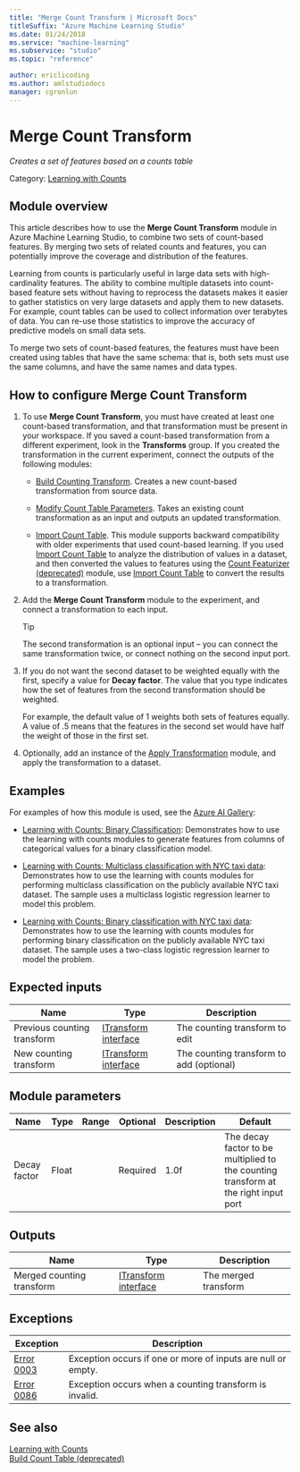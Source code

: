 ```yaml
---
title: "Merge Count Transform | Microsoft Docs"
titleSuffix: "Azure Machine Learning Studio"
ms.date: 01/24/2018
ms.service: "machine-learning"
ms.subservice: "studio"
ms.topic: "reference"

author: ericlicoding
ms.author: amlstudiodocs
manager: cgronlun
---
```

# Merge Count Transform

*Creates a set of features based on a counts table*

Category: [Learning with Counts](data-transformation-learning-with-counts.md)

## Module overview

This article describes how to use the **Merge Count Transform** module in Azure Machine Learning Studio, to combine two sets of count-based features. By merging two sets of related counts and features, you can potentially improve the coverage and distribution of the features.

Learning from counts is particularly useful in large data sets with high-cardinality features.  The ability to combine multiple datasets into count-based feature sets without having to reprocess the datasets makes it easier to gather statistics on very large datasets and apply them to new datasets. For example, count tables can be used to collect information over terabytes of data. You can re-use those statistics to improve the accuracy of predictive models on small data sets.

To merge two sets of count-based features, the features must have been created using tables that have the same schema: that is, both sets must use the same columns, and have the same names and data types.

## How to configure Merge Count Transform

1. To use **Merge Count Transform**, you must have created at least one count-based transformation, and that transformation must be present in your workspace. If you saved a count-based transformation from a different experiment, look in the **Transforms** group. If you created the transformation in the current experiment, connect the outputs of the following modules:

    - [Build Counting Transform](build-counting-transform.md). Creates a new count-based transformation from source data.

    - [Modify Count Table Parameters](modify-count-table-parameters.md). Takes an existing count transformation as an input and outputs an updated transformation.

    - [Import Count Table](import-count-table.md). This module supports backward compatibility with older experiments that used count-based learning. If you used [Import Count Table](import-count-table.md) to analyze the distribution of values in a dataset, and then converted the values to features using the [Count Featurizer (deprecated)](count-featurizer-deprecated.md) module, use [Import Count Table](import-count-table.md) to convert the results to a transformation.

2. Add the **Merge Count Transform** module to the experiment, and connect a transformation to each input.

    > [!TIP]
    > The second transformation is an optional input – you can connect the same transformation twice, or connect nothing on the second input port.

3. If you do not want the second dataset to be weighted equally with the first, specify a value for **Decay factor**. The value that you type indicates how the set of features from the second transformation should be weighted.

    For example, the default value of 1 weights both sets of features equally. A value of .5 means that the features in the second set would have half the weight of those in the first set.

4. Optionally, add an instance of the [Apply Transformation](apply-transformation.md) module, and apply the transformation to a dataset.

## Examples

For examples of how this module is used, see the [Azure AI Gallery](https://gallery.cortanaintelligence.com/):

- [Learning with Counts: Binary Classification](https://gallery.azureml.net/Experiment/Learning-with-Counts-Binary-Classification-2): Demonstrates how to use the learning with counts modules to generate features from columns of categorical values for a binary classification model.

- [Learning with Counts: Multiclass classification with NYC taxi data](https://gallery.azureml.net/Experiment/Learning-with-Counts-Multiclass-classification-with-NYC-taxi-data-2): Demonstrates how to use the learning with counts modules for performing multiclass classification on the publicly available NYC taxi dataset. The sample uses a multiclass logistic regression learner to model this problem.

- [Learning with Counts: Binary classification with NYC taxi data](https://gallery.azureml.net/Experiment/Learning-with-Counts-Binary-classification-with-NYC-taxi-data-2): Demonstrates how to use the learning with counts modules for performing binary classification on the publicly available NYC taxi dataset. The sample uses a two-class logistic regression learner to model the problem.

## Expected inputs

|Name|Type|Description|  
|----------|----------|-----------------|  
|Previous counting transform|[ITransform interface](itransform-interface.md)|The counting transform to edit|  
|New counting transform|[ITransform interface](itransform-interface.md)|The counting transform to add (optional)|  

## Module parameters

|Name|Type|Range|Optional|Description|Default|  
|----------|----------|-----------|--------------|-----------------|-------------|  
|Decay factor|Float||Required|1.0f|The decay factor to be multiplied to the counting transform at the right input port|  

## Outputs

|Name|Type|Description|  
|----------|----------|-----------------|  
|Merged counting transform|[ITransform interface](itransform-interface.md)|The merged transform|  

## Exceptions

|Exception|Description|  
|---------------|-----------------|  
|[Error 0003](errors/error-0003.md)|Exception occurs if one or more of inputs are null or empty.|  
|[Error 0086](errors/error-0086.md)|Exception occurs when a counting transform is invalid.|  

## See also

 [Learning with Counts](data-transformation-learning-with-counts.md)   
 [Build Count Table (deprecated)](build-count-table-deprecated.md)

